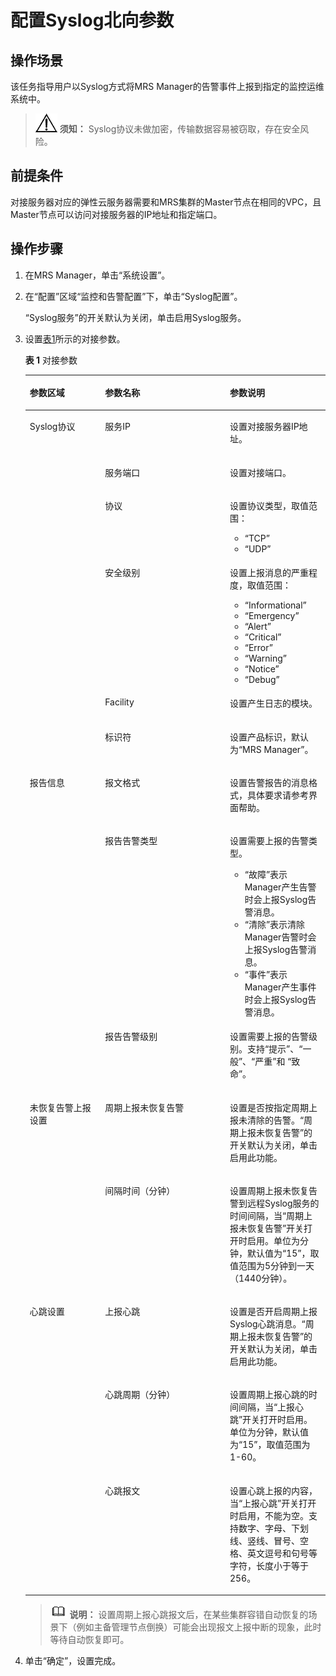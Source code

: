 # 配置Syslog北向参数<a name="mrs_01_0239"></a>

## 操作场景<a name="zh-cn_topic_0035209606_section2203633518343"></a>

该任务指导用户以Syslog方式将MRS Manager的告警事件上报到指定的监控运维系统中。

>![](public_sys-resources/icon-notice.gif) **须知：** 
>Syslog协议未做加密，传输数据容易被窃取，存在安全风险。

## 前提条件<a name="zh-cn_topic_0035209606_section36395386183434"></a>

对接服务器对应的弹性云服务器需要和MRS集群的Master节点在相同的VPC，且Master节点可以访问对接服务器的IP地址和指定端口。

## 操作步骤<a name="zh-cn_topic_0035209606_section58423188183440"></a>

1.  在MRS Manager，单击“系统设置”。
2.  在“配置”区域“监控和告警配置”下，单击“Syslog配置”。

    “Syslog服务”的开关默认为关闭，单击启用Syslog服务。

3.  设置[表1](#zh-cn_topic_0035209606_table27202707183556)所示的对接参数。

    **表 1**  对接参数

    <a name="zh-cn_topic_0035209606_table27202707183556"></a>
    <table><thead align="left"><tr id="zh-cn_topic_0035209606_row47060330183556"><th class="cellrowborder" valign="top" width="25.06250625062506%" id="mcps1.2.4.1.1"><p id="zh-cn_topic_0035209606_p14351306183556"><a name="zh-cn_topic_0035209606_p14351306183556"></a><a name="zh-cn_topic_0035209606_p14351306183556"></a><strong id="zh-cn_topic_0035209606_b20231298183759"><a name="zh-cn_topic_0035209606_b20231298183759"></a><a name="zh-cn_topic_0035209606_b20231298183759"></a>参数区域</strong></p>
    </th>
    <th class="cellrowborder" valign="top" width="41.6041604160416%" id="mcps1.2.4.1.2"><p id="zh-cn_topic_0035209606_p21605148183556"><a name="zh-cn_topic_0035209606_p21605148183556"></a><a name="zh-cn_topic_0035209606_p21605148183556"></a><strong id="zh-cn_topic_0035209606_b28122452183759"><a name="zh-cn_topic_0035209606_b28122452183759"></a><a name="zh-cn_topic_0035209606_b28122452183759"></a>参数名称</strong></p>
    </th>
    <th class="cellrowborder" valign="top" width="33.33333333333333%" id="mcps1.2.4.1.3"><p id="zh-cn_topic_0035209606_p5186587183556"><a name="zh-cn_topic_0035209606_p5186587183556"></a><a name="zh-cn_topic_0035209606_p5186587183556"></a><strong id="zh-cn_topic_0035209606_b63326163183759"><a name="zh-cn_topic_0035209606_b63326163183759"></a><a name="zh-cn_topic_0035209606_b63326163183759"></a>参数说明</strong></p>
    </th>
    </tr>
    </thead>
    <tbody><tr id="zh-cn_topic_0035209606_row46679286183556"><td class="cellrowborder" rowspan="6" valign="top" width="25.06250625062506%" headers="mcps1.2.4.1.1 "><p id="zh-cn_topic_0035209606_p50057990183715"><a name="zh-cn_topic_0035209606_p50057990183715"></a><a name="zh-cn_topic_0035209606_p50057990183715"></a>Syslog协议</p>
    </td>
    <td class="cellrowborder" valign="top" width="41.6041604160416%" headers="mcps1.2.4.1.2 "><p id="zh-cn_topic_0035209606_p725082518366"><a name="zh-cn_topic_0035209606_p725082518366"></a><a name="zh-cn_topic_0035209606_p725082518366"></a>服务IP</p>
    </td>
    <td class="cellrowborder" valign="top" width="33.33333333333333%" headers="mcps1.2.4.1.3 "><p id="zh-cn_topic_0035209606_p5044598018366"><a name="zh-cn_topic_0035209606_p5044598018366"></a><a name="zh-cn_topic_0035209606_p5044598018366"></a>设置对接服务器IP地址。</p>
    </td>
    </tr>
    <tr id="zh-cn_topic_0035209606_row29064819183556"><td class="cellrowborder" valign="top" headers="mcps1.2.4.1.1 "><p id="zh-cn_topic_0035209606_p6657098418366"><a name="zh-cn_topic_0035209606_p6657098418366"></a><a name="zh-cn_topic_0035209606_p6657098418366"></a>服务端口</p>
    </td>
    <td class="cellrowborder" valign="top" headers="mcps1.2.4.1.2 "><p id="zh-cn_topic_0035209606_p2354060618366"><a name="zh-cn_topic_0035209606_p2354060618366"></a><a name="zh-cn_topic_0035209606_p2354060618366"></a>设置对接端口。</p>
    </td>
    </tr>
    <tr id="zh-cn_topic_0035209606_row49691024183556"><td class="cellrowborder" valign="top" headers="mcps1.2.4.1.1 "><p id="zh-cn_topic_0035209606_p7949112183556"><a name="zh-cn_topic_0035209606_p7949112183556"></a><a name="zh-cn_topic_0035209606_p7949112183556"></a>协议</p>
    </td>
    <td class="cellrowborder" valign="top" headers="mcps1.2.4.1.2 "><p id="zh-cn_topic_0035209606_p39898345183556"><a name="zh-cn_topic_0035209606_p39898345183556"></a><a name="zh-cn_topic_0035209606_p39898345183556"></a>设置协议类型，取值范围：</p>
    <a name="zh-cn_topic_0035209606_ul34893161183618"></a><a name="zh-cn_topic_0035209606_ul34893161183618"></a><ul id="zh-cn_topic_0035209606_ul34893161183618"><li><span class="parmvalue" id="zh-cn_topic_0035209606_parmvalue29139435153342"><a name="zh-cn_topic_0035209606_parmvalue29139435153342"></a><a name="zh-cn_topic_0035209606_parmvalue29139435153342"></a>“TCP”</span></li><li><span class="parmvalue" id="zh-cn_topic_0035209606_parmvalue35394249153344"><a name="zh-cn_topic_0035209606_parmvalue35394249153344"></a><a name="zh-cn_topic_0035209606_parmvalue35394249153344"></a>“UDP”</span></li></ul>
    </td>
    </tr>
    <tr id="zh-cn_topic_0035209606_row23540789183556"><td class="cellrowborder" valign="top" headers="mcps1.2.4.1.1 "><p id="zh-cn_topic_0035209606_p33624883183556"><a name="zh-cn_topic_0035209606_p33624883183556"></a><a name="zh-cn_topic_0035209606_p33624883183556"></a>安全级别</p>
    </td>
    <td class="cellrowborder" valign="top" headers="mcps1.2.4.1.2 "><p id="zh-cn_topic_0035209606_p12333865183623"><a name="zh-cn_topic_0035209606_p12333865183623"></a><a name="zh-cn_topic_0035209606_p12333865183623"></a>设置上报消息的严重程度，取值范围：</p>
    <a name="zh-cn_topic_0035209606_ul31709965183626"></a><a name="zh-cn_topic_0035209606_ul31709965183626"></a><ul id="zh-cn_topic_0035209606_ul31709965183626"><li><span class="parmvalue" id="zh-cn_topic_0035209606_parmvalue56757637153346"><a name="zh-cn_topic_0035209606_parmvalue56757637153346"></a><a name="zh-cn_topic_0035209606_parmvalue56757637153346"></a>“Informational”</span></li><li><span class="parmvalue" id="zh-cn_topic_0035209606_parmvalue56740577153347"><a name="zh-cn_topic_0035209606_parmvalue56740577153347"></a><a name="zh-cn_topic_0035209606_parmvalue56740577153347"></a>“Emergency”</span></li><li><span class="parmvalue" id="zh-cn_topic_0035209606_parmvalue45090428153349"><a name="zh-cn_topic_0035209606_parmvalue45090428153349"></a><a name="zh-cn_topic_0035209606_parmvalue45090428153349"></a>“Alert”</span></li><li><span class="parmvalue" id="zh-cn_topic_0035209606_parmvalue302693153352"><a name="zh-cn_topic_0035209606_parmvalue302693153352"></a><a name="zh-cn_topic_0035209606_parmvalue302693153352"></a>“Critical”</span></li><li><span class="parmvalue" id="zh-cn_topic_0035209606_parmvalue23215426153359"><a name="zh-cn_topic_0035209606_parmvalue23215426153359"></a><a name="zh-cn_topic_0035209606_parmvalue23215426153359"></a>“Error”</span></li><li><span class="parmvalue" id="zh-cn_topic_0035209606_parmvalue4727945015341"><a name="zh-cn_topic_0035209606_parmvalue4727945015341"></a><a name="zh-cn_topic_0035209606_parmvalue4727945015341"></a>“Warning”</span></li><li><span class="parmvalue" id="zh-cn_topic_0035209606_parmvalue5878855515343"><a name="zh-cn_topic_0035209606_parmvalue5878855515343"></a><a name="zh-cn_topic_0035209606_parmvalue5878855515343"></a>“Notice”</span></li><li><span class="parmvalue" id="zh-cn_topic_0035209606_parmvalue1493165215345"><a name="zh-cn_topic_0035209606_parmvalue1493165215345"></a><a name="zh-cn_topic_0035209606_parmvalue1493165215345"></a>“Debug”</span></li></ul>
    </td>
    </tr>
    <tr id="zh-cn_topic_0035209606_row17804690183556"><td class="cellrowborder" valign="top" headers="mcps1.2.4.1.1 "><p id="zh-cn_topic_0035209606_p18796795183644"><a name="zh-cn_topic_0035209606_p18796795183644"></a><a name="zh-cn_topic_0035209606_p18796795183644"></a>Facility</p>
    </td>
    <td class="cellrowborder" valign="top" headers="mcps1.2.4.1.2 "><p id="zh-cn_topic_0035209606_p46145461183644"><a name="zh-cn_topic_0035209606_p46145461183644"></a><a name="zh-cn_topic_0035209606_p46145461183644"></a>设置产生日志的模块。</p>
    </td>
    </tr>
    <tr id="zh-cn_topic_0035209606_row19573745183642"><td class="cellrowborder" valign="top" headers="mcps1.2.4.1.1 "><p id="zh-cn_topic_0035209606_p18500810183644"><a name="zh-cn_topic_0035209606_p18500810183644"></a><a name="zh-cn_topic_0035209606_p18500810183644"></a>标识符</p>
    </td>
    <td class="cellrowborder" valign="top" headers="mcps1.2.4.1.2 "><p id="zh-cn_topic_0035209606_p22170612183644"><a name="zh-cn_topic_0035209606_p22170612183644"></a><a name="zh-cn_topic_0035209606_p22170612183644"></a>设置产品标识，默认为“MRS Manager”。</p>
    </td>
    </tr>
    <tr id="zh-cn_topic_0035209606_row23164398183655"><td class="cellrowborder" rowspan="3" valign="top" width="25.06250625062506%" headers="mcps1.2.4.1.1 "><p id="zh-cn_topic_0035209606_p60367007183655"><a name="zh-cn_topic_0035209606_p60367007183655"></a><a name="zh-cn_topic_0035209606_p60367007183655"></a>报告信息</p>
    </td>
    <td class="cellrowborder" valign="top" width="41.6041604160416%" headers="mcps1.2.4.1.2 "><p id="zh-cn_topic_0035209606_p57889435183655"><a name="zh-cn_topic_0035209606_p57889435183655"></a><a name="zh-cn_topic_0035209606_p57889435183655"></a>报文格式</p>
    </td>
    <td class="cellrowborder" valign="top" width="33.33333333333333%" headers="mcps1.2.4.1.3 "><p id="zh-cn_topic_0035209606_p58532626183655"><a name="zh-cn_topic_0035209606_p58532626183655"></a><a name="zh-cn_topic_0035209606_p58532626183655"></a>设置告警报告的消息格式，具体要求请参考界面帮助。</p>
    </td>
    </tr>
    <tr id="zh-cn_topic_0035209606_row24943443183655"><td class="cellrowborder" valign="top" headers="mcps1.2.4.1.1 "><p id="zh-cn_topic_0035209606_p56156262183655"><a name="zh-cn_topic_0035209606_p56156262183655"></a><a name="zh-cn_topic_0035209606_p56156262183655"></a>报告告警类型</p>
    </td>
    <td class="cellrowborder" valign="top" headers="mcps1.2.4.1.2 "><p id="zh-cn_topic_0035209606_p52363348183655"><a name="zh-cn_topic_0035209606_p52363348183655"></a><a name="zh-cn_topic_0035209606_p52363348183655"></a>设置需要上报的告警类型。</p>
    <a name="zh-cn_topic_0035209606_ul5247844153723"></a><a name="zh-cn_topic_0035209606_ul5247844153723"></a><ul id="zh-cn_topic_0035209606_ul5247844153723"><li><span class="parmvalue" id="zh-cn_topic_0035209606_parmvalue22422197153723"><a name="zh-cn_topic_0035209606_parmvalue22422197153723"></a><a name="zh-cn_topic_0035209606_parmvalue22422197153723"></a>“故障”</span>表示Manager产生告警时会上报Syslog告警消息。</li><li><span class="parmvalue" id="zh-cn_topic_0035209606_parmvalue4258700153723"><a name="zh-cn_topic_0035209606_parmvalue4258700153723"></a><a name="zh-cn_topic_0035209606_parmvalue4258700153723"></a>“清除”</span>表示清除Manager告警时会上报Syslog告警消息。</li><li><span class="parmvalue" id="zh-cn_topic_0035209606_parmvalue9410382153723"><a name="zh-cn_topic_0035209606_parmvalue9410382153723"></a><a name="zh-cn_topic_0035209606_parmvalue9410382153723"></a>“事件”</span>表示Manager产生事件时会上报Syslog告警消息。</li></ul>
    </td>
    </tr>
    <tr id="zh-cn_topic_0035209606_row17684574183655"><td class="cellrowborder" valign="top" headers="mcps1.2.4.1.1 "><p id="zh-cn_topic_0035209606_p55045998183655"><a name="zh-cn_topic_0035209606_p55045998183655"></a><a name="zh-cn_topic_0035209606_p55045998183655"></a>报告告警级别</p>
    </td>
    <td class="cellrowborder" valign="top" headers="mcps1.2.4.1.2 "><p id="zh-cn_topic_0035209606_p29540844183655"><a name="zh-cn_topic_0035209606_p29540844183655"></a><a name="zh-cn_topic_0035209606_p29540844183655"></a>设置需要上报的告警级别。支持<span class="parmvalue" id="zh-cn_topic_0035209606_parmvalue865160416104"><a name="zh-cn_topic_0035209606_parmvalue865160416104"></a><a name="zh-cn_topic_0035209606_parmvalue865160416104"></a>“提示”</span>、<span class="parmvalue" id="zh-cn_topic_0035209606_parmvalue2969128516104"><a name="zh-cn_topic_0035209606_parmvalue2969128516104"></a><a name="zh-cn_topic_0035209606_parmvalue2969128516104"></a>“一般”</span>、<span class="parmvalue" id="zh-cn_topic_0035209606_parmvalue5618387916104"><a name="zh-cn_topic_0035209606_parmvalue5618387916104"></a><a name="zh-cn_topic_0035209606_parmvalue5618387916104"></a>“严重”</span>和&nbsp;<span class="parmvalue" id="zh-cn_topic_0035209606_parmvalue5460033716104"><a name="zh-cn_topic_0035209606_parmvalue5460033716104"></a><a name="zh-cn_topic_0035209606_parmvalue5460033716104"></a>“致命”</span>。</p>
    </td>
    </tr>
    <tr id="zh-cn_topic_0035209606_row2785453918375"><td class="cellrowborder" rowspan="2" valign="top" width="25.06250625062506%" headers="mcps1.2.4.1.1 "><p id="zh-cn_topic_0035209606_p594299018375"><a name="zh-cn_topic_0035209606_p594299018375"></a><a name="zh-cn_topic_0035209606_p594299018375"></a>未恢复告警上报设置</p>
    </td>
    <td class="cellrowborder" valign="top" width="41.6041604160416%" headers="mcps1.2.4.1.2 "><p id="zh-cn_topic_0035209606_p1162016618375"><a name="zh-cn_topic_0035209606_p1162016618375"></a><a name="zh-cn_topic_0035209606_p1162016618375"></a>周期上报未恢复告警</p>
    </td>
    <td class="cellrowborder" valign="top" width="33.33333333333333%" headers="mcps1.2.4.1.3 "><p id="zh-cn_topic_0035209606_p170936618375"><a name="zh-cn_topic_0035209606_p170936618375"></a><a name="zh-cn_topic_0035209606_p170936618375"></a>设置是否按指定周期上报未清除的告警。“周期上报未恢复告警”的开关默认为关闭，单击启用此功能。</p>
    </td>
    </tr>
    <tr id="zh-cn_topic_0035209606_row309494818375"><td class="cellrowborder" valign="top" headers="mcps1.2.4.1.1 "><p id="zh-cn_topic_0035209606_p3816870718375"><a name="zh-cn_topic_0035209606_p3816870718375"></a><a name="zh-cn_topic_0035209606_p3816870718375"></a>间隔时间（分钟）</p>
    </td>
    <td class="cellrowborder" valign="top" headers="mcps1.2.4.1.2 "><p id="zh-cn_topic_0035209606_p465757618375"><a name="zh-cn_topic_0035209606_p465757618375"></a><a name="zh-cn_topic_0035209606_p465757618375"></a>设置周期上报未恢复告警到远程Syslog服务的时间间隔，当“周期上报未恢复告警”开关打开时启用。单位为分钟，默认值为“15”，取值范围为5分钟到一天（1440分钟）。</p>
    </td>
    </tr>
    <tr id="zh-cn_topic_0035209606_row57559907103132"><td class="cellrowborder" rowspan="3" valign="top" width="25.06250625062506%" headers="mcps1.2.4.1.1 "><p id="zh-cn_topic_0035209606_p43130437103143"><a name="zh-cn_topic_0035209606_p43130437103143"></a><a name="zh-cn_topic_0035209606_p43130437103143"></a>心跳设置</p>
    </td>
    <td class="cellrowborder" valign="top" width="41.6041604160416%" headers="mcps1.2.4.1.2 "><p id="zh-cn_topic_0035209606_p28973752103132"><a name="zh-cn_topic_0035209606_p28973752103132"></a><a name="zh-cn_topic_0035209606_p28973752103132"></a>上报心跳</p>
    </td>
    <td class="cellrowborder" valign="top" width="33.33333333333333%" headers="mcps1.2.4.1.3 "><p id="zh-cn_topic_0035209606_p65172541103132"><a name="zh-cn_topic_0035209606_p65172541103132"></a><a name="zh-cn_topic_0035209606_p65172541103132"></a>设置是否开启周期上报Syslog心跳消息。“周期上报未恢复告警”的开关默认为关闭，单击启用此功能。</p>
    </td>
    </tr>
    <tr id="zh-cn_topic_0035209606_row11696325103136"><td class="cellrowborder" valign="top" headers="mcps1.2.4.1.1 "><p id="zh-cn_topic_0035209606_p34159861103136"><a name="zh-cn_topic_0035209606_p34159861103136"></a><a name="zh-cn_topic_0035209606_p34159861103136"></a>心跳周期（分钟）</p>
    </td>
    <td class="cellrowborder" valign="top" headers="mcps1.2.4.1.2 "><p id="zh-cn_topic_0035209606_p15485339103136"><a name="zh-cn_topic_0035209606_p15485339103136"></a><a name="zh-cn_topic_0035209606_p15485339103136"></a>设置周期上报心跳的时间间隔，当“上报心跳”开关打开时启用。单位为分钟，默认值为“15”，取值范围为1-60。</p>
    </td>
    </tr>
    <tr id="zh-cn_topic_0035209606_row7390342103140"><td class="cellrowborder" valign="top" headers="mcps1.2.4.1.1 "><p id="zh-cn_topic_0035209606_p35436937103140"><a name="zh-cn_topic_0035209606_p35436937103140"></a><a name="zh-cn_topic_0035209606_p35436937103140"></a>心跳报文</p>
    </td>
    <td class="cellrowborder" valign="top" headers="mcps1.2.4.1.2 "><p id="zh-cn_topic_0035209606_p51819629103140"><a name="zh-cn_topic_0035209606_p51819629103140"></a><a name="zh-cn_topic_0035209606_p51819629103140"></a>设置心跳上报的内容，当“上报心跳”开关打开时启用，不能为空。支持数字、字母、下划线、竖线、冒号、空格、英文逗号和句号等字符，长度小于等于256。</p>
    </td>
    </tr>
    </tbody>
    </table>

    >![](public_sys-resources/icon-note.gif) **说明：** 
    >设置周期上报心跳报文后，在某些集群容错自动恢复的场景下（例如主备管理节点倒换）可能会出现报文上报中断的现象，此时等待自动恢复即可。

4.  单击“确定”，设置完成。

